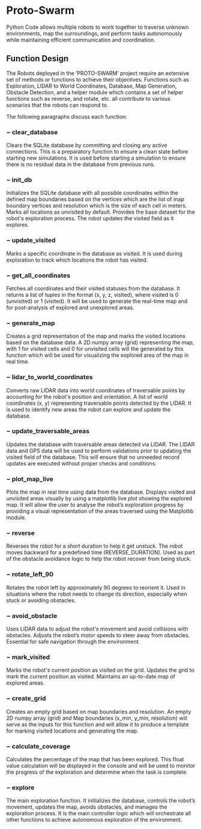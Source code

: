 # Proto-Swarm
Python Code allows multiple robots to work together to traverse unknown environments, map the surroundings, and perform tasks autonomously while maintaining efficient communication and coordination.

## Function Design
The Robots deployed in the ‘PROTO-SWARM’ project require an extensive set of methods or functions to achieve their objectives. Functions such as Exploration, LIDAR to World Coordinates, Database, Map Generation, Obstacle Detection, and a helper module which contains a set of helper functions such as reverse, and rotate, etc. all contribute to various scenarios that the robots can respond to. 

The following paragraphs discuss each function:

### − clear_database
Clears the SQLite database by committing and closing any active connections.
This is a preparatory function to ensure a clean state before starting new
simulations. It is used before starting a simulation to ensure there is no residual
data in the database from previous runs.

### − init_db
Initializes the SQLite database with all possible coordinates within the defined
map boundaries based on the vertices which are the list of map boundary vertices
and resolution which is the size of each cell in meters. Marks all locations as
unvisited by default. Provides the base dataset for the robot's exploration process.
The robot updates the visited field as it explores.
### − update_visited
Marks a specific coordinate in the database as visited. It is used during exploration
to track which locations the robot has visited.
### − get_all_coordinates
Fetches all coordinates and their visited statuses from the database. It returns a list
of tuples in the format (x, y, z, visited), where visited is 0
(unvisited) or 1 (visited). It will be used to generate the real-time map and for
post-analysis of explored and unexplored areas.
### − generate_map
Creates a grid representation of the map and marks the visited locations based on
the database data. A 2D numpy array (grid) representing the map, with 1 for
visited cells and 0 for unvisited cells will the generated by this function which
will be used for visualizing the explored area of the map in real time.
### − lidar_to_world_coordinates
Converts raw LIDAR data into world coordinates of traversable points by
accounting for the robot's position and orientation. A list of world coordinates
(x, y) representing traversable points detected by the LIDAR. It is used to
identify new areas the robot can explore and update the database.
### − update_traversable_areas
Updates the database with traversable areas detected via LIDAR. The LIDAR data
and GPS data will be used to perform validations prior to updating the visited field
of the database. This will ensure that no unneeded record updates are executed
without proper checks and conditions.
### − plot_map_live
Plots the map in real time using data from the database. Displays visited and
unvisited areas visually by using a matplotlib live plot showing the explored map.
It will allow the user to analyse the robot’s exploration progress by providing a
visual representation of the areas traversed using the Matplotlib module.
### − reverse
Reverses the robot for a short duration to help it get unstuck. The robot moves
backward for a predefined time (REVERSE_DURATION). Used as part of the
obstacle avoidance logic to help the robot recover from being stuck.
### − rotate_left_90
Rotates the robot left by approximately 90 degrees to reorient it. Used in situations
where the robot needs to change its direction, especially when stuck or avoiding
obstacles.
### − avoid_obstacle
Uses LIDAR data to adjust the robot's movement and avoid collisions with
obstacles. Adjusts the robot’s motor speeds to steer away from obstacles. Essential
for safe navigation through the environment.
### − mark_visited
Marks the robot's current position as visited on the grid. Updates the grid to mark
the current position as visited. Maintains an up-to-date map of explored areas.
### − create_grid
Creates an empty grid based on map boundaries and resolution. An empty 2D
numpy array (grid) and Map boundaries (x_min, y_min, resolution) will serve
as the inputs for this function and will allow it to produce a template for marking
visited locations and generating the map.
### − calculate_coverage
Calculates the percentage of the map that has been explored. This float value
calculation will be displayed in the console and will be used to monitor the
progress of the exploration and determine when the task is complete.
### − explore
The main exploration function. It initializes the database, controls the robot’s
movement, updates the map, avoids obstacles, and manages the exploration
process. It is the main controller logic which will orchestrate all other functions
to achieve autonomous exploration of the environment.
